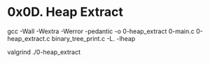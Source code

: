 # 0x0D. Heap Extract

gcc -Wall -Wextra -Werror -pedantic -o 0-heap_extract 0-main.c 0-heap_extract.c binary_tree_print.c -L. -lheap


valgrind ./0-heap_extract
